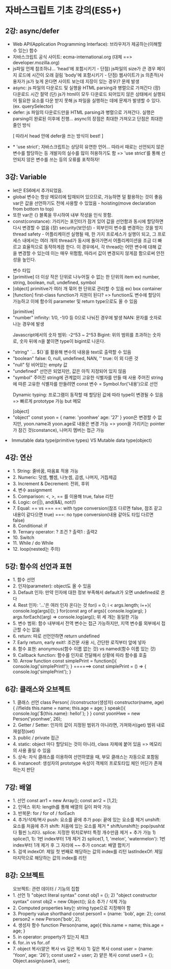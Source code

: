 <h1>자바스크립트 기초 강의(ES5+)</h1>

<!--  -->
<h2> 2강: async/defer</h2>
<ul>
<li>Web API(Application Programming Interface): 브라우저가 제공하는(이해할 수 있는) 함수</li>

<li>자바스크립트 공식 사이트: ecma-international.org (대체 ==> developer.mozilla.org)</li>

<li>js파일 언제 참조하냐...
'head'에 포함시키기 - 단점) js파일의 size가 큰 경우 페이지 로드에 시간이 오래 걸림
'body'에 포함시키기 - 단점) 웹사이트가 js 의존적(사용자가 js가 늦게 온다면 사이트 보는데 지장이 있는 경우)? 문제 발생</li>

<li>async: js 파일의 다운로드 및 실행을 HTML parsing과 병렬으로 가져간다
(장) 다운로드 시간 절약
(단) js가 html이 모두 다운로드 되어있지 않은 상태에서 실행되어 필요한 요소를 다운 받지 못해 js 파일을 실행하는 데에 문제가 발생할 수 있다. (ex. querySelector)</li>

<li>defer: js 파일의 다운로드만을 HTML parsing과 병렬으로 가져간다. 실행은 parsing이 완료된 이후에 진행... async의 장점은 최대한 가져오고 단점은 최대한 줄인 방식

[ 따라서 head 안에 defer을 쓰는 방식이 best! ]</li>

<li>* 'use strict';
자바스크립트는 상당히 유연한 언어... 따라서 때로는 선언되지 않은 변수를 할당하는 등 개발자의 실수를 많이 허용하기도 함
=> 'use strict'를 통해 선언되지 않은 변수를 쓰는 등의 오류를 포착하자!</li>
</ul>

<!--  -->
<h2> 3강: Variable</h2>
<ul>
<li>let은 ES6에서 추가되었음.</li>

<li>global 변수는 항상 메모리에 탑재되어 있으므로, 가능하면 덜 활용하는 것이 좋음
var은 값을 선언하기도 전에 사용할 수 있었음 - hoisting(move declaration from bottom to top)</li>
<li>또한 var은 {} 블록을 무시하여 내부 작성을 인식 못함.</li>

<li>const(constance): 가리키는 포인터가 잠겨 있어 값을 선언함과 동시에 할당하면 다시 변경할 수 없음
(장) 
security(보안성) - 외부인이 변수를 변경하는 것을 방지
thread safety - 어플리케이션 실행될 때, 한 가지 프로세스가 실행이 되고, 그 프로세스 내에서는 여러 개의 thread가 동시에 돌아가면서 어플리케이션을 조금 더 빠르고 효율적으로 동작하게끔 한다. 이 경우에서, 각 thread는 어떤 변수에 대해 값을 변경할 수 있는데 이는 매우 위험함, 따라서 값이 변경되지 않게끔 함으로써 안전성을 높인다.</li>
</ul>

<ul>변수 타입
<li>[primitive]  
더 이상 작은 단위로 나누어질 수 없는 한 단위의 item
ex) number, string, boolean, null, undefined, symbol</li>
<li>[object]
primitive가 여러 개 묶어 한 단위로 관리할 수 있음
ex) box container</li>
<li>[function]
first-class function가 지원이 된다? 
=> function도 변수에 할당이 가능하고 이에 함수의 parameter 및 return type으로도 올 수 있음</li>
</ul>

<ul>
[primitive]
<li>"number"
infinity: 1/0, -1/0 등 0으로 나눠진 경우에 발생
NAN: 문자를 숫자로 나눈 경우에 발생

Javascript에서의 숫자 범위: -2^53 ~ 2^53
Bigint: 위의 범위를 초과하는 숫자로, 숫자 뒤에 n을 붙이면 type이 bigint로 나온다.</li>

<li>"string"
`... ${}`를 활용해 변수의 내용을 text로 출력할 수 있음</li>

<li>"boolean"
false: 0, null, undefined, NAN, ''
true: 이 외 다른 것</li>

<li>"null"
텅 비어있는 empty 값</li>

<li>"undefined"
선언은 되었지만, 값은 아직 지정되어 있지 않음</li>

<li>"symbol"
주어진 string에 관계없이 고유한 식별자를 만들 때 사용
주어진 string에 따른 고유한 식별자를 만들려면 const 변수 = Symbol.for('내용')으로 선언

Dynamic typing: 프로그램이 동작할 때 할당된 값에 따라 type이 변경될 수 있음 => 빠르게 prototype 가능 but 메모 </li>
</ul>

<ul>[object]
<li>"object"
const yoon = {
    name: 'yoonhwe'
    age: '27'
}
yoon은 변경할 수 없지만, yoon.name과 yoon.age로 내용은 변경 가능 
=> yoon을 가리키는 pointer가 잠긴 것(constance), 나머지 멤버는 접근 가능</li>
</ul>

<li>Immutable data type(primitive types) VS Mutable data type(object)</li>

<!--  -->
<h2> 4강: 연산</h2>
<ul>
    <li>1. String: 줄바꿈, 따옴표 적용 가능</li>
    <li>2. Numeric: 덧셈, 뺄셈, 나눗셈, 곱셈, 나머지, 거듭제곱</li>
    <li>3. Increment & Decrement: 전위, 후위</li>
    <li>4. 변수 assignment</li>
    <li>5. Comparison: <, >, == 를 이용해 true, false 리턴</li>
    <li>6. Logic: or(||), and(&&), not(!)</li>
    <li>7. Equal: == vs ===
    ==: with type conversion(참조 다르면 false, 참조 같고 내용이 같다으면 true)
    ===: no type conversion(내용 같아도 타입 다르면 false)
    </li>
    <li>8. Conditional: if</li>
    <li>9. Ternary operator: ?
    조건 ? 출력1 : 출력2
    </li>
    <li>10. Switch</li>
    <li>11. While / do While</li>
    <li>12. loop(nested는 주의)</li>
</ul>

<!--  -->
<h2> 5강: 함수의 선언과 표현</h2>
<ul>
    <li>1. 함수 선언</li>
    <li>2. 인자(parameter): object도 올 수 있음</li>
    <li>3. Default 인자: 만약 인자에 대한 정보 부족해서 default가 오면 undefined로 온다</li>
    <li>4. Rest 인자: '...'은 여러 인자 온다는 것
    for(i = 0; i < args.length; i++){
        console.log(args[i]);
    }
    for(const arg of args){
        console.log(arg);
    }
    args.forEach((arg) => console.log(arg));
    위 세 개는 동일한 기능</li>
    <li>5. 변수 범위: 함수 내부에서 전역 변수는 접근 가능하지만, 지역 변수를 외부에서 접근할 수는 없음</li>
    <li>6. return: 따로 선언안하면 return undefined</li>
    <li>7. Early return, early exit!: 조건문 사용 시, 간단한 로직부터 앞에 넣자</li>
    <li>8. 함수 표현: anonymous(함수 이름 없는 것) vs named(함수 이름 있는 것)</li>
    <li>9. Callback function: 함수를 인자로 전달해서 상황에 따라 함수를 호출</li>
    <li>10. Arrow function
    const simplePrint = function(){
        console.log('simplePrint!');
    }
    ======>
    const simplePrint = () => { console.log('simplePrint'); }</li>
</ul>

<!--  -->
<h2> 6강: 클래스와 오브젝트</h2>
<ul>
    <li>
    1. 클래스 선언
    class Person{
        //constructor(생성자)
        constructor(name, age){
            //fields
            this.name = name;
            this.age = age;
        }
        speak(){
            console.log(`${this.name}: hello!`);
        }
    }
    const yoonHwe = new Person('yoonhwe', 26);</li>
    <li>2. Getter / Setter: 인자의 값이 지정된 범위가 아니라면, 가져와서(get) 범위 내로 재설정(set)</li>
    <li>3. public / private 접근 </li>
    <li>4. static: object 마다 할당되는 것이 아니라, class 자체에 붙어 있음 => 메모리의 사용 줄일 수 있음</li>
    <li>5. 상속: 자식 클래스를 이용하여 선언하였을 때, 부모 클래스는 자동으로 포함됨</li>
    <li>6. instanceof: 생성자의 prototype 속성이 객체의 프로토타입 체인 어딘가 존재하는지 판단</li>
</ul>

<!--  -->
<h2> 7강: 배열</h2>
<ul>
    <li>1. 선언
    const arr1 = new Array();
    const arr2 = [1,2];</li>
    <li>2. 인덱스 위치: length를 통해 배열의 길이 파악 가능</li>
    <li>3. 반복문: for / for of / forEach</li>
    <li>4. 추가/삭제/복사
    push: 요소를 끝에 추가
    pop: 끝에 있는 요소를 제거
    unshift: 요소를 처음에 추가
    shift: 처음에 있는 요소를 제거
    * shift/unshift는 pop/push보다 훨씬 느리다.
    splice: 지정한 위치로부터 특정 개수만큼 제거 + 추가 가능
    1) splice(1, 1): 1번 index부터 1개 제거
    2) splice(1, 1, 'melon', 'watermelon'): 1번 index부터 1개 제거 후 그 자리에 ~~ 추가
    concat: 배열 합치기</li>
    <li>5. 검색
    indexOf: 제일 첫 번째로 해당하는 값의 index를 리턴
    lastIndexOf: 제일 마지막으로 해당하는 값의 index를 리턴</li>
</ul>

<!--  -->
<h2> 8강: 오브젝트</h2>
<ul>오브젝트: 관련 데이터 / 기능의 집합
    <li>1. 선언
    1) "object literal syntax" const obj1 = {};
    2) "object constructor syntax" const obj2 = new Object();
    요소 추가 / 삭제 가능</li>
    <li>2. Computed properties
    key는 string type으로 지정해야 함</li>
    <li>3. Property value shorthand
    const person1 = {name: 'bob', age: 2};
    const person2 = new Person('bob', 2);</li>
    <li>4. 생성자 함수
    function Person(name, age){
        this.name = name;
        this.age = age;
    }</li>
    <li>5. in operator: property가 있는지 체크</li>
    <li>6. for..in vs for..of</li>
    <li>7. object 복사(얕은 복사 vs 깊은 복사)
    1) 깊은 복사
    const user = {name: 'Yoon', age: '26'};
    const user2 = user;
    2) 얕은 복사
    const user3 = {};
    Object.assign(user3, user);
    </li>
</ul>